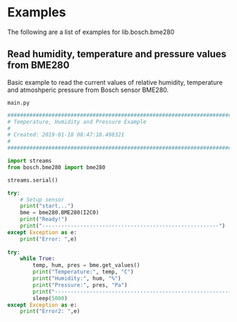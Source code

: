 # Examples

The following are a list of examples for lib.bosch.bme280

## Read humidity, temperature and pressure values from BME280


Basic example to read the current values of relative humidity, temperature and atmoshperic pressure from Bosch sensor BME280.


```main.py```

```python
################################################################################
# Temperature, Humidity and Pressure Example
#
# Created: 2019-01-18 08:47:18.498321
#
################################################################################

import streams
from bosch.bme280 import bme280

streams.serial()

try:
    # Setup sensor 
    print("start...")
    bme = bme280.BME280(I2C0)
    print("Ready!")
    print("--------------------------------------------------------")
except Exception as e:
    print("Error: ",e)
    
try:
    while True:
        temp, hum, pres = bme.get_values()
        print("Temperature:", temp, "C")
        print("Humidity:", hum, "%")
        print("Pressure:", pres, "Pa")
        print("--------------------------------------------------------")
        sleep(5000)
except Exception as e:
    print("Error2: ",e)
```

